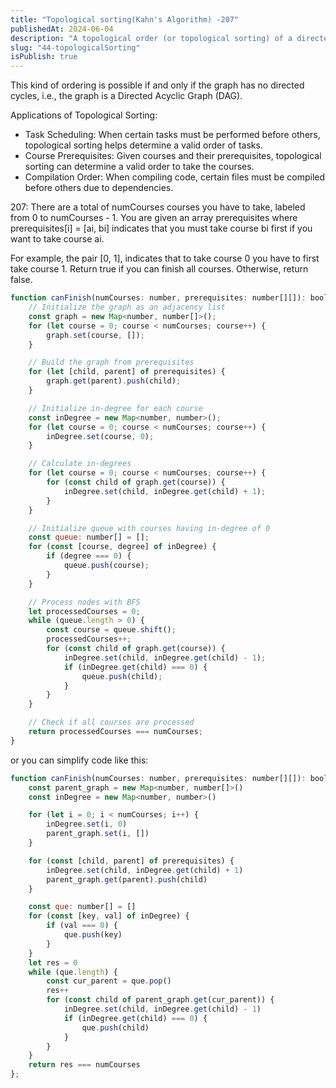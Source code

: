 ```yaml
---
title: "Topological sorting(Kahn's Algorithm) -207"
publishedAt: 2024-06-04
description: "A topological order (or topological sorting) of a directed graph is a linear ordering "
slug: "44-topologicalSorting"
isPublish: true
---
```


This kind of ordering is possible if and only if the graph has no directed cycles, i.e., the graph is a Directed Acyclic Graph (DAG).

Applications of Topological Sorting:

- Task Scheduling: When certain tasks must be performed before others, topological sorting helps determine a valid order of tasks.
- Course Prerequisites: Given courses and their prerequisites, topological sorting can determine a valid order to take the courses.
- Compilation Order: When compiling code, certain files must be compiled before others due to dependencies.

207: There are a total of numCourses courses you have to take, labeled from 0 to numCourses - 1. You are given an array prerequisites where prerequisites[i] = [ai, bi] indicates that you must take course bi first if you want to take course ai.

For example, the pair [0, 1], indicates that to take course 0 you have to first take course 1.
Return true if you can finish all courses. Otherwise, return false.

```js
function canFinish(numCourses: number, prerequisites: number[][]): boolean {
    // Initialize the graph as an adjacency list
    const graph = new Map<number, number[]>();
    for (let course = 0; course < numCourses; course++) {
        graph.set(course, []);
    }

    // Build the graph from prerequisites
    for (let [child, parent] of prerequisites) {
        graph.get(parent).push(child);
    }

    // Initialize in-degree for each course
    const inDegree = new Map<number, number>();
    for (let course = 0; course < numCourses; course++) {
        inDegree.set(course, 0);
    }

    // Calculate in-degrees
    for (let course = 0; course < numCourses; course++) {
        for (const child of graph.get(course)) {
            inDegree.set(child, inDegree.get(child) + 1);
        }
    }

    // Initialize queue with courses having in-degree of 0
    const queue: number[] = [];
    for (const [course, degree] of inDegree) {
        if (degree === 0) {
            queue.push(course);
        }
    }

    // Process nodes with BFS
    let processedCourses = 0;
    while (queue.length > 0) {
        const course = queue.shift();
        processedCourses++;
        for (const child of graph.get(course)) {
            inDegree.set(child, inDegree.get(child) - 1);
            if (inDegree.get(child) === 0) {
                queue.push(child);
            }
        }
    }

    // Check if all courses are processed
    return processedCourses === numCourses;
}

```

or you can simplify code like this:

```js
function canFinish(numCourses: number, prerequisites: number[][]): boolean {
    const parent_graph = new Map<number, number[]>()
    const inDegree = new Map<number, number>()

    for (let i = 0; i < numCourses; i++) {
        inDegree.set(i, 0)
        parent_graph.set(i, [])
    }

    for (const [child, parent] of prerequisites) {
        inDegree.set(child, inDegree.get(child) + 1)
        parent_graph.get(parent).push(child)
    }

    const que: number[] = []
    for (const [key, val] of inDegree) {
        if (val === 0) {
            que.push(key)
        }
    }
    let res = 0
    while (que.length) {
        const cur_parent = que.pop()
        res++
        for (const child of parent_graph.get(cur_parent)) {
            inDegree.set(child, inDegree.get(child) - 1)
            if (inDegree.get(child) === 0) {
                que.push(child)
            }
        }
    }
    return res === numCourses
};
```
